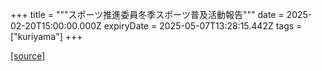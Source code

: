 +++
title = """スポーツ推進委員冬季スポーツ普及活動報告"""
date = 2025-02-20T15:00:00.000Z
expiryDate = 2025-05-07T13:28:15.442Z
tags = ["kuriyama"]
+++


[[source]](https://www.town.kuriyama.hokkaido.jp/soshiki/55/30417.html)
